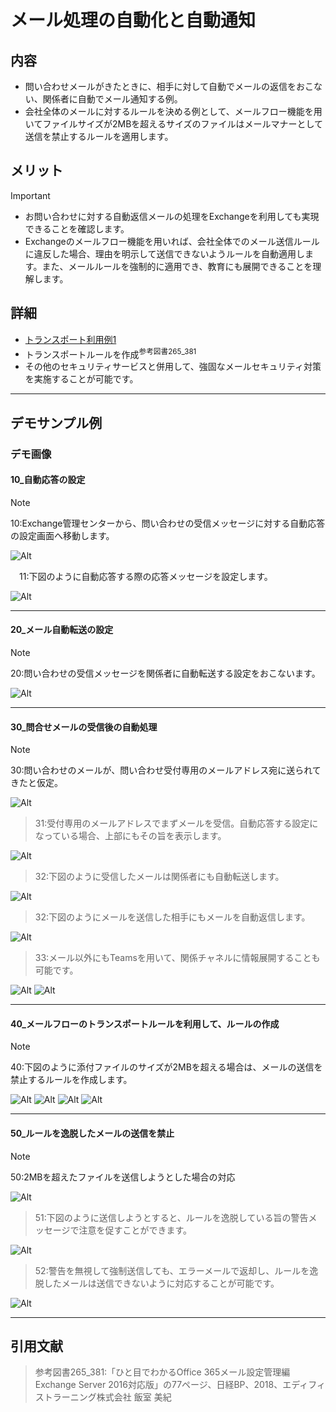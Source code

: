# メール処理の自動化と自動通知

## 内容

- 問い合わせメールがきたときに、相手に対して自動でメールの返信をおこない、関係者に自動でメール通知する例。
- 会社全体のメールに対するルールを決める例として、メールフロー機能を用いてファイルサイズが2MBを超えるサイズのファイルはメールマナーとして送信を禁止するルールを適用します。

## メリット

> [!IMPORTANT]
>
>- お問い合わせに対する自動返信メールの処理をExchangeを利用しても実現できることを確認します。
>- Exchangeのメールフロー機能を用いれば、会社全体でのメール送信ルールに違反した場合、理由を明示して送信できないようルールを自動適用します。また、メールルールを強制的に適用でき、教育にも展開できることを理解します。

## 詳細

- [トランスポート利用例1](https://qiita.com/sa_touuu/items/a5d15652a51ab17f43e9)
- トランスポートルールを作成<sup>参考図書265_381</sup>
- その他のセキュリティサービスと併用して、強固なメールセキュリティ対策を実施することが可能です。

---

## デモサンプル例

### デモ画像

#### 10_自動応答の設定

> [!NOTE]
> 10:Exchange管理センターから、問い合わせの受信メッセージに対する自動応答の設定画面へ移動します。

![Alt](../../7_Prj/716_M365/200_インフラサービス/40_メールサービス/40_メールサービス_メール処理の自動化と自動通知1.png)

　11:下図のように自動応答する際の応答メッセージを設定します。

![Alt](../../7_Prj/716_M365/200_インフラサービス/40_メールサービス/40_メールサービス_メール処理の自動化と自動通知2.png)

---

#### 20_メール自動転送の設定

> [!NOTE]
> 20:問い合わせの受信メッセージを関係者に自動転送する設定をおこないます。

![Alt](../../7_Prj/716_M365/200_インフラサービス/40_メールサービス/40_メールサービス_メール処理の自動化と自動通知3.png)

---

#### 30_問合せメールの受信後の自動処理

> [!NOTE]
> 30:問い合わせのメールが、問い合わせ受付専用のメールアドレス宛に送られてきたと仮定。

![Alt](../../7_Prj/716_M365/200_インフラサービス/40_メールサービス/40_メールサービス_メール処理の自動化と自動通知5.png)

> 31:受付専用のメールアドレスでまずメールを受信。自動応答する設定になっている場合、上部にもその旨を表示します。

![Alt](../../7_Prj/716_M365/200_インフラサービス/40_メールサービス/40_メールサービス_メール処理の自動化と自動通知7.png)

> 32:下図のように受信したメールは関係者にも自動転送します。

![Alt](../../7_Prj/716_M365/200_インフラサービス/40_メールサービス/40_メールサービス_メール処理の自動化と自動通知5.png)

> 32:下図のようにメールを送信した相手にもメールを自動返信します。

![Alt](../../7_Prj/716_M365/200_インフラサービス/40_メールサービス/40_メールサービス_メール処理の自動化と自動通知10.png)

> 33:メール以外にもTeamsを用いて、関係チャネルに情報展開することも可能です。

![Alt](../../7_Prj/716_M365/200_インフラサービス/40_メールサービス/40_メールサービス_メール処理の自動化と自動通知9.png)
![Alt](../../7_Prj/716_M365/200_インフラサービス/40_メールサービス/40_メールサービス_メール処理の自動化と自動通知4.png)

---

#### 40_メールフローのトランスポートルールを利用して、ルールの作成

> [!NOTE]
> 40:下図のように添付ファイルのサイズが2MBを超える場合は、メールの送信を禁止するルールを作成します。

![Alt](../../7_Prj/716_M365/200_インフラサービス/40_メールサービス/40_メールサービス_メールフロー6.png)
![Alt](../../7_Prj/716_M365/200_インフラサービス/40_メールサービス/40_メールサービス_メールフロー7.png)
![Alt](../../7_Prj/716_M365/200_インフラサービス/40_メールサービス/40_メールサービス_メールフロー8.png)
![Alt](../../7_Prj/716_M365/200_インフラサービス/40_メールサービス/40_メールサービス_メールフロー9.png)

---

#### 50_ルールを逸脱したメールの送信を禁止

> [!NOTE]
> 50:2MBを超えたファイルを送信しようとした場合の対応

![Alt](../../7_Prj/716_M365/200_インフラサービス/40_メールサービス/40_メールサービス_メールフロー10.png)

> 51:下図のように送信しようとすると、ルールを逸脱している旨の警告メッセージで注意を促すことができます。

![Alt](../../7_Prj/716_M365/200_インフラサービス/40_メールサービス/40_メールサービス_メールフロー11.png)

> 52:警告を無視して強制送信しても、エラーメールで返却し、ルールを逸脱したメールは送信できないように対応することが可能です。

![Alt](../../7_Prj/716_M365/200_インフラサービス/40_メールサービス/40_メールサービス_メールフロー12.png)

---

## 引用文献

> 参考図書265_381:「ひと目でわかるOffice 365メール設定管理編Exchange Server 2016対応版」の77ページ、日経BP、2018、エディフィストラーニング株式会社 飯室 美紀  
